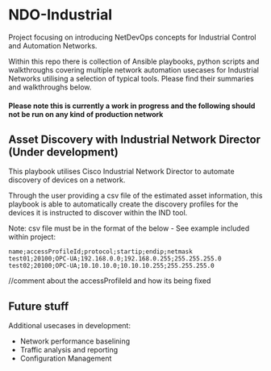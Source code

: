 # NDO-Industrial

Project focusing on introducing NetDevOps concepts for Industrial Control and Automation Networks. 

Within this repo there is collection of Ansible playbooks, python scripts and walkthroughs covering multiple network automation usecases for Industrial Networks utilising a selection of typical tools. Please find their summaries and walkthroughs below.

#### Please note this is currently a work in progress and the following should not be run on any kind of production network

## Asset Discovery with Industrial Network Director (Under development)

This playbook utilises Cisco Industrial Network Director to automate discovery of devices on a network.

Through the user providing a csv file of the estimated asset information, this playbook is able to automatically create the discovery profiles for the devices it is instructed to discover within the IND tool. 

Note: csv file must be in the format of the below - See example included within project:

```"name;accessProfileId;protocol;startip;endip;netmask"
name;accessProfileId;protocol;startip;endip;netmask
test01;20100;OPC-UA;192.168.0.0;192.168.0.255;255.255.255.0
test02;20100;OPC-UA;10.10.10.0;10.10.10.255;255.255.255.0
```

//comment about the accessProfileId and how its being fixed


## Future stuff

Additional usecases in development:

* Network performance baselining
* Traffic analysis and reporting
* Configuration Management
